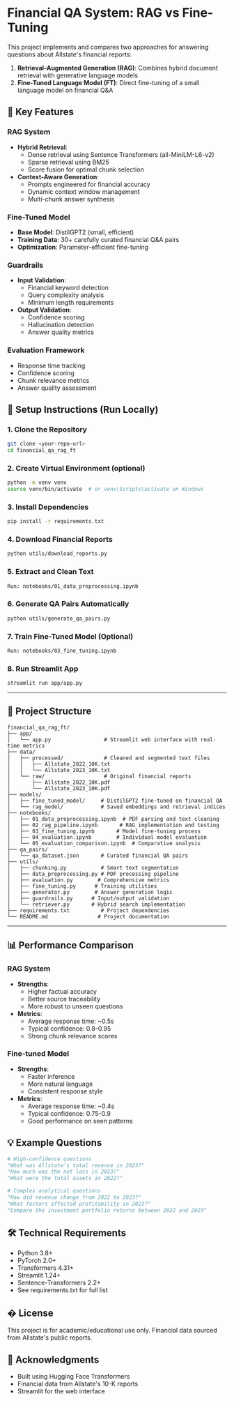 # Financial QA System: RAG vs Fine-Tuning

This project implements and compares two approaches for answering questions about Allstate's financial reports:
1. **Retrieval-Augmented Generation (RAG)**: Combines hybrid document retrieval with generative language models
2. **Fine-Tuned Language Model (FT)**: Direct fine-tuning of a small language model on financial Q&A

## 🌟 Key Features

### RAG System
- **Hybrid Retrieval**: 
  - Dense retrieval using Sentence Transformers (all-MiniLM-L6-v2)
  - Sparse retrieval using BM25
  - Score fusion for optimal chunk selection
- **Context-Aware Generation**: 
  - Prompts engineered for financial accuracy
  - Dynamic context window management
  - Multi-chunk answer synthesis

### Fine-Tuned Model
- **Base Model**: DistilGPT2 (small, efficient)
- **Training Data**: 30+ carefully curated financial Q&A pairs
- **Optimization**: Parameter-efficient fine-tuning

### Guardrails
- **Input Validation**:
  - Financial keyword detection
  - Query complexity analysis
  - Minimum length requirements
- **Output Validation**:
  - Confidence scoring
  - Hallucination detection
  - Answer quality metrics

### Evaluation Framework
- Response time tracking
- Confidence scoring
- Chunk relevance metrics
- Answer quality assessment

## 🔧 Setup Instructions (Run Locally)

### 1. Clone the Repository
```bash
git clone <your-repo-url>
cd financial_qa_rag_ft
```

### 2. Create Virtual Environment (optional)
```bash
python -m venv venv
source venv/bin/activate  # or venv\Scripts\activate on Windows
```

### 3. Install Dependencies
```bash
pip install -r requirements.txt
```

### 4. Download Financial Reports
```bash
python utils/download_reports.py
```

### 5. Extract and Clean Text
```bash
Run: notebooks/01_data_preprocessing.ipynb
```

### 6. Generate QA Pairs Automatically
```bash
python utils/generate_qa_pairs.py
```

### 7. Train Fine-Tuned Model (Optional)
```bash
Run: notebooks/03_fine_tuning.ipynb
```

### 8. Run Streamlit App
```bash
streamlit run app/app.py
```

---

## 📂 Project Structure
```
financial_qa_rag_ft/
├── app/
│   └── app.py                 # Streamlit web interface with real-time metrics
├── data/
│   ├── processed/             # Cleaned and segmented text files
│   │   ├── Allstate_2022_10K.txt
│   │   └── Allstate_2023_10K.txt
│   └── raw/                   # Original financial reports
│       ├── Allstate_2022_10K.pdf
│       └── Allstate_2023_10K.pdf
├── models/
│   ├── fine_tuned_model/     # DistilGPT2 fine-tuned on financial QA
│   └── rag_model/            # Saved embeddings and retrieval indices
├── notebooks/
│   ├── 01_data_preprocessing.ipynb  # PDF parsing and text cleaning
│   ├── 02_rag_pipeline.ipynb       # RAG implementation and testing
│   ├── 03_fine_tuning.ipynb       # Model fine-tuning process
│   ├── 04_evaluation.ipynb        # Individual model evaluation
│   └── 05_evaluation_comparison.ipynb  # Comparative analysis
├── qa_pairs/
│   └── qa_dataset.json       # Curated financial QA pairs
├── utils/
│   ├── chunking.py           # Smart text segmentation
│   ├── data_preprocessing.py # PDF processing pipeline
│   ├── evaluation.py        # Comprehensive metrics
│   ├── fine_tuning.py      # Training utilities
│   ├── generator.py        # Answer generation logic
│   ├── guardrails.py      # Input/output validation
│   └── retriever.py       # Hybrid search implementation
├── requirements.txt          # Project dependencies
└── README.md                # Project documentation
```

---

## 📊 Performance Comparison

### RAG System
- **Strengths**:
  - Higher factual accuracy
  - Better source traceability
  - More robust to unseen questions
- **Metrics**:
  - Average response time: ~0.5s
  - Typical confidence: 0.8-0.95
  - Strong chunk relevance scores

### Fine-tuned Model
- **Strengths**:
  - Faster inference
  - More natural language
  - Consistent response style
- **Metrics**:
  - Average response time: ~0.4s
  - Typical confidence: 0.75-0.9
  - Good performance on seen patterns

## 💡 Example Questions

```python
# High-confidence questions
"What was Allstate's total revenue in 2023?"
"How much was the net loss in 2023?"
"What were the total assets in 2022?"

# Complex analytical questions
"How did revenue change from 2022 to 2023?"
"What factors affected profitability in 2023?"
"Compare the investment portfolio returns between 2022 and 2023"
```

## 🛠️ Technical Requirements

- Python 3.8+
- PyTorch 2.0+
- Transformers 4.31+
- Streamlit 1.24+
- Sentence-Transformers 2.2+
- See requirements.txt for full list

## � License
This project is for academic/educational use only. Financial data sourced from Allstate's public reports.

## 🙏 Acknowledgments
- Built using Hugging Face Transformers
- Financial data from Allstate's 10-K reports
- Streamlit for the web interface
